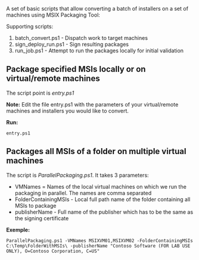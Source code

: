 A set of basic scripts that allow converting a batch of installers on a set of machines using MSIX Packaging Tool:

Supporting scripts:
1. batch_convert.ps1 - Dispatch work to target machines
2. sign_deploy_run.ps1 - Sign resulting packages
3. run_job.ps1 - Attempt to run the packages locally for initial validation

## Package specified MSIs locally or on virtual/remote machines
The script point is *entry.ps1*

**Note:** Edit the file entry.ps1 with the parameters of your virtual/remote machines and installers you would like to convert.

**Run:**

`entry.ps1`


## Packages all MSIs of a folder on multiple virtual machines
The script is *ParallelPackaging.ps1*. It takes 3 parameters:
- VMNames = Names of the local virtual machines on which we run the packaging in parallel. The names are comma separated
- FolderContainingMSIs - Local full path name of the folder containing all MSIs to package
- publisherName - Full name of the publisher which has to be the same as the signing certificate

**Exemple:** 

`ParallelPackaging.ps1 -VMNames MSIXVM01,MSIXVM02 -FolderContainingMSIs C:\Temp\FolderWithMSIs\ -publisherName "Contoso Software (FOR LAB USE ONLY), O=Contoso Corporation, C=US"`
